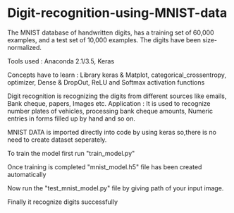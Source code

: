 # Digit-recognition-using-MNIST-data
The MNIST database of handwritten digits, has a training set of 60,000 examples, and a test set of 10,000 examples. The digits have been size-normalized.

Tools used : Anaconda 2.1/3.5, Keras

Concepts have to learn : Library keras & Matplot, categorical_crossentropy, optimizer, Dense & DropOut, ReLU and Softmax activation functions

Digit recognition is recognizing the digits from different sources like emails, Bank cheque, papers, Images etc.
Application : It is used to recognize number plates of vehicles, processing bank cheque amounts, Numeric entries in forms filled up by hand and so on.


MNIST DATA is imported directly into code by using keras so,there is no need to create dataset seperately.

To train the model first run "train_model.py"

Once training is completed "mnist_model.h5" file has been created automatically

Now run the "test_mnist_model.py" file by giving path of your input image.

Finally it recognize digits successfully

